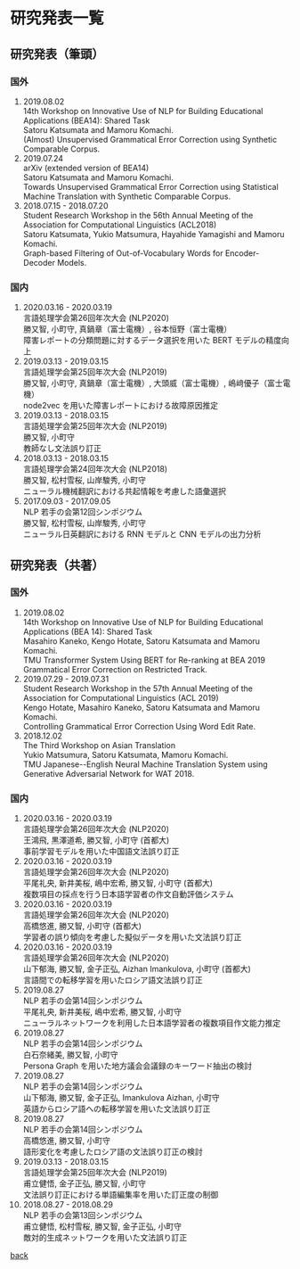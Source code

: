 # 研究発表一覧  
## 研究発表（筆頭）  
### 国外  
1. 2019.08.02  
14th Workshop on Innovative Use of NLP for Building Educational Applications (BEA14): Shared Task  
Satoru Katsumata and Mamoru Komachi.  
(Almost) Unsupervised Grammatical Error Correction using Synthetic Comparable Corpus.  
2. 2019.07.24  
arXiv (extended version of BEA14)  
Satoru Katsumata and Mamoru Komachi.  
Towards Unsupervised Grammatical Error Correction using Statistical Machine Translation with Synthetic Comparable Corpus.  
3. 2018.07.15 - 2018.07.20  
Student Research Workshop in the 56th Annual Meeting of the Association for Computational Linguistics (ACL2018)  
Satoru Katsumata, Yukio Matsumura, Hayahide Yamagishi and Mamoru Komachi.  
Graph-based Filtering of Out-of-Vocabulary Words for Encoder-Decoder Models.  
  
### 国内  
1. 2020.03.16 - 2020.03.19  
言語処理学会第26回年次大会 (NLP2020)  
勝又智, 小町守, 真鍋章（富士電機）, 谷本恒野（富士電機）  
障害レポートの分類問題に対するデータ選択を用いた BERT モデルの精度向上  
2. 2019.03.13 - 2019.03.15  
言語処理学会第25回年次大会 (NLP2019)  
勝又智, 小町守, 真鍋章（富士電機）, 大頭威（富士電機）, 嶋﨑優子（富士電機）  
node2vec を用いた障害レポートにおける故障原因推定  
3. 2019.03.13 - 2018.03.15  
言語処理学会第25回年次大会 (NLP2019)  
勝又智, 小町守  
教師なし文法誤り訂正  
4. 2018.03.13 - 2018.03.15  
言語処理学会第24回年次大会 (NLP2018)  
勝又智, 松村雪桜, 山岸駿秀, 小町守  
ニューラル機械翻訳における共起情報を考慮した語彙選択  
5. 2017.09.03 - 2017.09.05  
NLP 若手の会第12回シンポジウム  
勝又智, 松村雪桜, 山岸駿秀, 小町守  
ニューラル日英翻訳における RNN モデルと CNN モデルの出力分析  
  
## 研究発表（共著）  
### 国外  
1. 2019.08.02  
14th Workshop on Innovative Use of NLP for Building Educational Applications (BEA 14): Shared Task  
Masahiro Kaneko, Kengo Hotate, Satoru Katsumata and Mamoru Komachi.  
TMU Transformer System Using BERT for Re-ranking at BEA 2019 Grammatical Error Correction on Restricted Track.  
2. 2019.07.29 - 2019.07.31  
Student Research Workshop in the 57th Annual Meeting of the Association for Computational Linguistics (ACL 2019)  
Kengo Hotate, Masahiro Kaneko, Satoru Katsumata and Mamoru Komachi.  
Controlling Grammatical Error Correction Using Word Edit Rate.  
3. 2018.12.02  
The Third Workshop on Asian Translation  
Yukio Matsumura, Satoru Katsumata, Mamoru Komachi.  
TMU Japanese--English Neural Machine Translation System using Generative Adversarial Network for WAT 2018.  
  
### 国内  
1. 2020.03.16 - 2020.03.19  
言語処理学会第26回年次大会 (NLP2020)  
王鴻飛, 黒澤道希, 勝又智, 小町守 (首都大)  
事前学習モデルを用いた中国語文法誤り訂正  
2. 2020.03.16 - 2020.03.19  
言語処理学会第26回年次大会 (NLP2020)  
平尾礼央, 新井美桜, 嶋中宏希, 勝又智, 小町守 (首都大)  
複数項目の採点を行う日本語学習者の作文自動評価システム  
3. 2020.03.16 - 2020.03.19  
言語処理学会第26回年次大会 (NLP2020)  
高橋悠進, 勝又智, 小町守 (首都大)  
学習者の誤り傾向を考慮した擬似データを用いた文法誤り訂正  
4. 2020.03.16 - 2020.03.19  
言語処理学会第26回年次大会 (NLP2020)  
山下郁海, 勝又智, 金子正弘, Aizhan Imankulova, 小町守 (首都大)  
言語間での転移学習を用いたロシア語文法誤り訂正  
5. 2019.08.27  
NLP 若手の会第14回シンポジウム  
平尾礼央, 新井美桜, 嶋中宏希, 勝又智, 小町守  
ニューラルネットワークを利用した日本語学習者の複数項目作文能力推定  
6. 2019.08.27  
NLP 若手の会第14回シンポジウム  
白石奈緒美, 勝又智, 小町守  
Persona Graph を用いた地方議会会議録のキーワード抽出の検討  
7. 2019.08.27  
NLP 若手の会第14回シンポジウム  
山下郁海, 勝又智, 金子正弘, Imankulova Aizhan, 小町守  
英語からロシア語への転移学習を用いた文法誤り訂正  
8. 2019.08.27  
NLP 若手の会第14回シンポジウム  
高橋悠進, 勝又智, 小町守  
語形変化を考慮したロシア語の文法誤り訂正の検討  
9. 2019.03.13 - 2018.03.15  
言語処理学会第25回年次大会 (NLP2019)  
甫立健悟, 金子正弘, 勝又智, 小町守  
文法誤り訂正における単語編集率を用いた訂正度の制御  
10. 2018.08.27 - 2018.08.29  
NLP 若手の会第13回シンポジウム  
甫立健悟, 松村雪桜, 勝又智, 金子正弘, 小町守  
敵対的生成ネットワークを用いた文法誤り訂正  
  
[back](./)  
